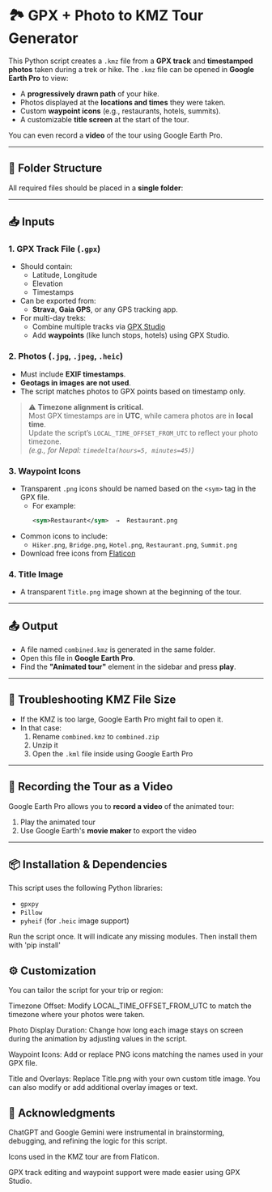 # 🏞️ GPX + Photo to KMZ Tour Generator

This Python script creates a `.kmz` file from a **GPX track** and **timestamped photos** taken during a trek or hike. The `.kmz` file can be opened in **Google Earth Pro** to view:

- A **progressively drawn path** of your hike.
- Photos displayed at the **locations and times** they were taken.
- Custom **waypoint icons** (e.g., restaurants, hotels, summits).
- A customizable **title screen** at the start of the tour.

You can even record a **video** of the tour using Google Earth Pro.

---

## 📂 Folder Structure

All required files should be placed in a **single folder**:


---

## 📥 Inputs

### 1. GPX Track File (`.gpx`)
- Should contain:
  - Latitude, Longitude
  - Elevation
  - Timestamps
- Can be exported from:
  - **Strava**, **Gaia GPS**, or any GPS tracking app.
- For multi-day treks:
  - Combine multiple tracks via [GPX Studio](https://gpx.studio/)
  - Add **waypoints** (like lunch stops, hotels) using GPX Studio.

### 2. Photos (`.jpg`, `.jpeg`, `.heic`)
- Must include **EXIF timestamps**.
- **Geotags in images are not used**.
- The script matches photos to GPX points based on timestamp only.

> ⚠️ **Timezone alignment is critical.**  
> Most GPX timestamps are in **UTC**, while camera photos are in **local time**.  
> Update the script’s `LOCAL_TIME_OFFSET_FROM_UTC` to reflect your photo timezone.  
> _(e.g., for Nepal: `timedelta(hours=5, minutes=45)`)_

### 3. Waypoint Icons
- Transparent `.png` icons should be named based on the `<sym>` tag in the GPX file.
  - For example:
    ```xml
    <sym>Restaurant</sym>  →  Restaurant.png
    ```
- Common icons to include:
  - `Hiker.png`, `Bridge.png`, `Hotel.png`, `Restaurant.png`, `Summit.png`
- Download free icons from [Flaticon](https://www.flaticon.com/free-icons)

### 4. Title Image
- A transparent `Title.png` image shown at the beginning of the tour.

---

## 📤 Output

- A file named `combined.kmz` is generated in the same folder.
- Open this file in **Google Earth Pro**.
- Find the **"Animated tour"** element in the sidebar and press **play**.

---

## 🧩 Troubleshooting KMZ File Size

- If the KMZ is too large, Google Earth Pro might fail to open it.
- In that case:
  1. Rename `combined.kmz` to `combined.zip`
  2. Unzip it
  3. Open the `.kml` file inside using Google Earth Pro

---

## 🎥 Recording the Tour as a Video

Google Earth Pro allows you to **record a video** of the animated tour:
1. Play the animated tour
2. Use Google Earth's **movie maker** to export the video

---

## 📦 Installation & Dependencies

This script uses the following Python libraries:
- `gpxpy`
- `Pillow`
- `pyheif` (for `.heic` image support)

Run the script once. It will indicate any missing modules. Then install them with 'pip install'



## ⚙️ Customization
You can tailor the script for your trip or region:

Timezone Offset:
Modify LOCAL_TIME_OFFSET_FROM_UTC to match the timezone where your photos were taken.

Photo Display Duration:
Change how long each image stays on screen during the animation by adjusting values in the script.

Waypoint Icons:
Add or replace PNG icons matching the <sym> names used in your GPX file.

Title and Overlays:
Replace Title.png with your own custom title image. You can also modify or add additional overlay images or text.

## 🙌 Acknowledgments
ChatGPT and Google Gemini were instrumental in brainstorming, debugging, and refining the logic for this script.

Icons used in the KMZ tour are from Flaticon.

GPX track editing and waypoint support were made easier using GPX Studio.

